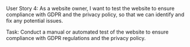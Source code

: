 User Story 4:
As a website owner, I want to test the website to ensure compliance with GDPR and the privacy policy, so that we can identify and fix any potential issues.

Task: 
Conduct a manual or automated test of the website to ensure compliance with GDPR regulations and the privacy policy.

